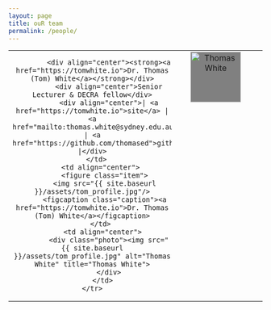 ```yaml
---
layout: page
title: ouR team
permalink: /people/
---
```


<style>

.photo{
  float:right;
  max-width: 200px;
  min-width: 170px;
  max-height: 210px;
  min-height: 170;
  margin: 0.0em;
  padding: 0.0em;
  margin-left:0.1em;
  margin-right:0.0em;
}

.biotext {
    float:left;
    min-width: 200px;
    margin-left:0.1em;
    margin-right:0.0em;
}

div.item {
    vertical-align: top;
    display: inline-block;
    text-align: center;
    width: 120px;
}
img {
    width: 100px;
    height: 100px;
    background-color: grey;
}
.caption {
    display: block;
}

</style>

<body>
<table width="100%" align="center">
    <tr> 
        <td align="center">
            <div class="photo"><img src="{{ site.baseurl }}/assets/tom_profile.jpg" alt="Thomas White" title="Thomas White">
            </div>
            
            <div align="center"><strong><a href="https://tomwhite.io">Dr. Thomas (Tom) White</a></strong></div>
            <div align="center">Senior Lecturer & DECRA fellow</div>
            <div align="center">| <a href="https://tomwhite.io">site</a> | <a href="mailto:thomas.white@sydney.edu.au">email</a> | <a href="https://github.com/thomased">github</a> |</div>
      </td>
        <td align="center">
          <figure class="item">
          <img src="{{ site.baseurl }}/assets/tom_profile.jpg"/>
          <figcaption class="caption"><a href="https://tomwhite.io">Dr. Thomas (Tom) White</a></figcaption>
        </td>
         <td align="center">
            <div class="photo"><img src="{{ site.baseurl }}/assets/tom_profile.jpg" alt="Thomas White" title="Thomas White">
            </div>
         </td>
    </tr>
</table>
</body>



